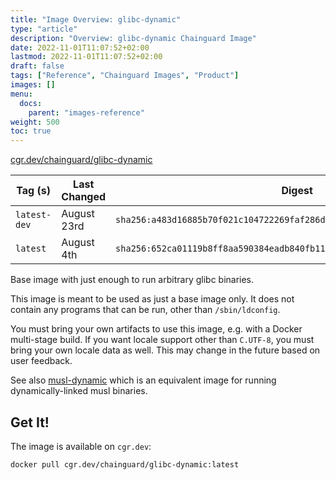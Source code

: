 ```yaml
---
title: "Image Overview: glibc-dynamic"
type: "article"
description: "Overview: glibc-dynamic Chainguard Image"
date: 2022-11-01T11:07:52+02:00
lastmod: 2022-11-01T11:07:52+02:00
draft: false
tags: ["Reference", "Chainguard Images", "Product"]
images: []
menu:
  docs:
    parent: "images-reference"
weight: 500
toc: true
---
```


[cgr.dev/chainguard/glibc-dynamic](https://github.com/chainguard-images/images/tree/main/images/glibc-dynamic)

| Tag (s)       | Last Changed | Digest                                                                    |
|---------------|--------------|---------------------------------------------------------------------------|
|  `latest-dev` | August 23rd  | `sha256:a483d16885b70f021c104722269faf286d4f9e146dfa496437830cb6a57b33b6` |
|  `latest`     | August 4th   | `sha256:652ca01119b8ff8aa590384eadb840fb1145fca9ceb87f77e6df48601037a846` |



Base image with just enough to run arbitrary glibc binaries.

This image is meant to be used as just a base image only. It does not contain any programs that can be run, other than `/sbin/ldconfig`.

You must bring your own artifacts to use this image, e.g. with a Docker multi-stage build. If you want locale support other than `C.UTF-8`, you must bring your own locale data as well. This may change in the future based on user feedback.

See also [musl-dynamic](https://github.com/chainguard-images/images/tree/main/images/musl-dynamic) which is an equivalent image for running dynamically-linked musl binaries.

## Get It!

The image is available on `cgr.dev`:

```
docker pull cgr.dev/chainguard/glibc-dynamic:latest
```

